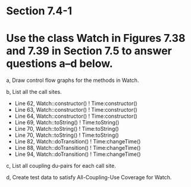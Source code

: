 # Section 7.4-1

# Use the class Watch in Figures 7.38 and 7.39 in Section 7.5 to answer questions a–d below.

a, Draw control flow graphs for the methods in Watch.

b, List all the call sites.

- Line 62, Watch::constructor() ! Time:constructor()
- Line 63, Watch::constructor() ! Time:constructor()
- Line 64, Watch::constructor() ! Time:constructor()
- Line 69, Watch::toString() ! Time:toString()
- Line 70, Watch::toString() ! Time:toString()
- Line 70, Watch::toString() ! Time:toString()
- Line 82, Watch::doTransition() ! Time:changeTime()
- Line 88, Watch::doTransition() ! Time:changeTime()
- Line 94, Watch::doTransition() ! Time:changeTime()

c, List all coupling du-pairs for each call site.

d, Create test data to satisfy All-Coupling-Use Coverage for
Watch.